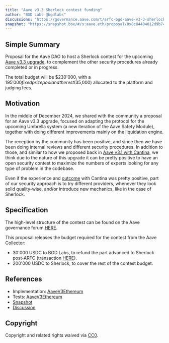 ```yaml
---
title: "Aave v3.3 Sherlock contest funding"
author: "BGD Labs @bgdlabs"
discussions: "https://governance.aave.com/t/arfc-bgd-aave-v3-3-sherlock-contest/20498"
snapshot: "https://snapshot.box/#/s:aave.eth/proposal/0x8c04404012d9b74c3e7cebff2ddff3c9d40a280b4cfa7c2fca42be2a59b005ee"
---
```


## Simple Summary

Proposal for the Aave DAO to host a Sherlock contest for the upcoming [Aave v3.3 upgrade](https://github.com/aave-dao/aave-v3-origin/pull/87), to complement the other security procedures already completed or in progress.

The total budget will be $230'000, with a $195'000 fixed prize pool and the rest ($35,000) allocated to the platform and judging fees.

## Motivation

In the middle of December 2024, we shared with the community a proposal for an Aave v3.3 upgrade, focused on adapting the protocol for the upcoming Umbrella system (a new iteration of the Aave Safety Module), together with doing different improvements mainly on the liquidation engine.

The reception by the community has been positive, and since then we have been doing internal reviews and different security procedures. In addition to those, and similar to how we proposed back in [Aave v3.1 with Cantina](https://governance.aave.com/t/arfc-bgd-aave-3-1-cantina-competition/17485), we think due to the nature of this upgrade it can be pretty positive to have an open security contest to maximize the numbers of experts looking for any type of problem in the codebase.

Even if the experience and [outcome](https://github.com/aave-dao/aave-v3-origin/blob/main/audits/02-06-2024-Cantina-contest-AaveV3.1.pdf) with Cantina was pretty positive, part of our security approach is to try different providers, whenever they look solid quality-wise, and/or introduce new mechanics, like in the case of Sherlock.

## Specification

The high-level structure of the contest can be found on the Aave governance forum [HERE](https://governance.aave.com/t/arfc-bgd-aave-v3-3-sherlock-contest/20498#p-51858-specification-3).

This proposal releases the budget required for the contest from the Aave Collector:

- 30'000 USDC to BGD Labs, to refund the part advanced to Sherlock post-ARFC (transaction [HERE](https://etherscan.io/tx/0x396995576313b6578dad47d0ef7ab454b9840c246262bb812a078a092158b058)).
- 200'000 USDC to Sherlock, to cover the rest of the contest budget.

## References

- Implementation: [AaveV3Ethereum](https://github.com/bgd-labs/aave-proposals-v3/blob/main/src/20250106_AaveV3Ethereum_AaveV33SherlockContestFunding/AaveV3Ethereum_AaveV33SherlockContestFunding_20250106.sol)
- Tests: [AaveV3Ethereum](https://github.com/bgd-labs/aave-proposals-v3/blob/main/src/20250106_AaveV3Ethereum_AaveV33SherlockContestFunding/AaveV3Ethereum_AaveV33SherlockContestFunding_20250106.t.sol)
- [Snapshot](https://snapshot.box/#/s:aave.eth/proposal/0x8c04404012d9b74c3e7cebff2ddff3c9d40a280b4cfa7c2fca42be2a59b005ee)
- [Discussion](https://governance.aave.com/t/arfc-bgd-aave-v3-3-sherlock-contest/20498)

## Copyright

Copyright and related rights waived via [CC0](https://creativecommons.org/publicdomain/zero/1.0/).
